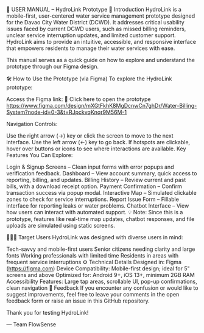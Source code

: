 🧭 USER MANUAL – HydroLink Prototype
📌 Introduction
HydroLink is a mobile-first, user-centered water service management prototype designed for the Davao City Water District (DCWD). It addresses critical usability issues faced by current DCWD users, such as missed billing reminders, unclear service interruption updates, and limited customer support. HydroLink aims to provide an intuitive, accessible, and responsive interface that empowers residents to manage their water services with ease.

This manual serves as a quick guide on how to explore and understand the prototype through our Figma design.

🛠️ How to Use the Prototype (via Figma)
To explore the HydroLink prototype:

Access the Figma link:
🔗 Click here to open the prototype
https://www.figma.com/design/mXGtFkhK8MgDcnwCn7ghDr/Water-Billing-System?node-id=0-3&t=RJpckvqKnqr9M56M-1

Navigation Controls:

Use the right arrow (→) key or click the screen to move to the next interface.
Use the left arrow (←) key to go back.
If hotspots are clickable, hover over buttons or icons to see where interactions are available.
Key Features You Can Explore:

Login & Signup Screens – Clean input forms with error popups and verification feedback.
Dashboard – View account summary, quick access to reporting, billing, and updates.
Billing History – Review current and past bills, with a download receipt option.
Payment Confirmation – Confirm transaction success via popup modal.
Interactive Map – Simulated clickable zones to check for service interruptions.
Report Issue Form – Fillable interface for reporting leaks or water problems.
Chatbot Interface – View how users can interact with automated support.
💡 Note: Since this is a prototype, features like real-time map updates, chatbot responses, and file uploads are simulated using static screens.

👨‍👩‍👧 Target Users
HydroLink was designed with diverse users in mind:

Tech-savvy and mobile-first users
Senior citizens needing clarity and large fonts
Working professionals with limited time
Residents in areas with frequent service interruptions
⚙️ Technical Details
Designed in: Figma (https://figma.com)
Device Compatibility: Mobile-first design; ideal for 5" screens and above
Optimized for: Android 9+, iOS 13+, minimum 2GB RAM
Accessibility Features: Large tap areas, scrollable UI, pop-up confirmations, clean navigation
📩 Feedback
If you encounter any confusion or would like to suggest improvements, feel free to leave your comments in the open feedback form or raise an issue in this GitHub repository.

Thank you for testing HydroLink!

—
Team FlowSense
